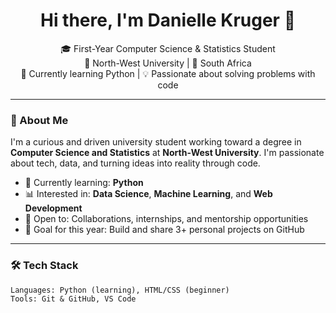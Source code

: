 <h1 align="center">Hi there, I'm Danielle Kruger 👋</h1>

<p align="center">
🎓 First-Year Computer Science & Statistics Student <br/>
🏫 North-West University | 📍 South Africa <br/>
🐍 Currently learning Python | 💡 Passionate about solving problems with code
</p>

---

### 💫 About Me
I'm a curious and driven university student working toward a degree in **Computer Science and Statistics** at **North-West University**. I'm passionate about tech, data, and turning ideas into reality through code.

- 🌱 Currently learning: **Python**
- 📊 Interested in: **Data Science**, **Machine Learning**, and **Web Development**
- 🤝 Open to: Collaborations, internships, and mentorship opportunities
- 🎯 Goal for this year: Build and share 3+ personal projects on GitHub

---

### 🛠️ Tech Stack

```plaintext
Languages: Python (learning), HTML/CSS (beginner)
Tools: Git & GitHub, VS Code



